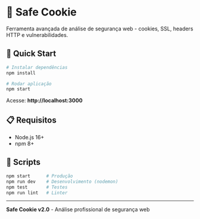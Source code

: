 # 🍪 Safe Cookie

Ferramenta avançada de análise de segurança web - cookies, SSL, headers HTTP e vulnerabilidades.

## 🚀 Quick Start

```bash
# Instalar dependências
npm install

# Rodar aplicação
npm start
```

Acesse: **http://localhost:3000**

## 📋 Requisitos

- Node.js 16+
- npm 8+

## 🔧 Scripts

```bash
npm start      # Produção
npm run dev    # Desenvolvimento (nodemon)
npm test       # Testes
npm run lint   # Linter
```

---

**Safe Cookie v2.0** - Análise profissional de segurança web
